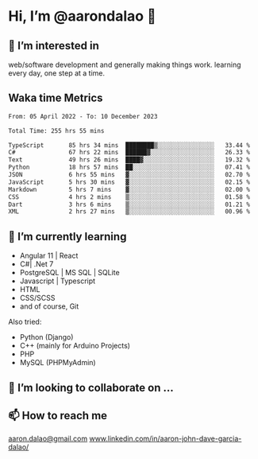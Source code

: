 # __Hi, I’m @aarondalao__ 👋 
## 👀 I’m interested in 
web/software development and generally making things work.
learning every day, one step at a time. 

## Waka time Metrics
<!--START_SECTION:waka-->

```txt
From: 05 April 2022 - To: 10 December 2023

Total Time: 255 hrs 55 mins

TypeScript       85 hrs 34 mins  ████████▒░░░░░░░░░░░░░░░░   33.44 %
C#               67 hrs 22 mins  ██████▓░░░░░░░░░░░░░░░░░░   26.33 %
Text             49 hrs 26 mins  ████▓░░░░░░░░░░░░░░░░░░░░   19.32 %
Python           18 hrs 57 mins  ██░░░░░░░░░░░░░░░░░░░░░░░   07.41 %
JSON             6 hrs 55 mins   ▓░░░░░░░░░░░░░░░░░░░░░░░░   02.70 %
JavaScript       5 hrs 30 mins   ▓░░░░░░░░░░░░░░░░░░░░░░░░   02.15 %
Markdown         5 hrs 7 mins    ▓░░░░░░░░░░░░░░░░░░░░░░░░   02.00 %
CSS              4 hrs 2 mins    ▒░░░░░░░░░░░░░░░░░░░░░░░░   01.58 %
Dart             3 hrs 6 mins    ▒░░░░░░░░░░░░░░░░░░░░░░░░   01.21 %
XML              2 hrs 27 mins   ▒░░░░░░░░░░░░░░░░░░░░░░░░   00.96 %
```

<!--END_SECTION:waka-->

## 🌱 I’m currently learning 

- Angular 11 | React 
- C#| .Net 7
- PostgreSQL | MS SQL | SQLite
- Javascript | Typescript
- HTML 
- CSS/SCSS
- and of course, Git 


Also tried:
- Python (Django)
- C++ (mainly for Arduino Projects)
- PHP
- MySQL (PHPMyAdmin)


## 💞️ I’m looking to collaborate on ...

## 📫 How to reach me 
aaron.dalao@gmail.com
www.linkedin.com/in/aaron-john-dave-garcia-dalao/

<!---
aarondalao/aarondalao is a ✨ special ✨ repository because its `README.md` (this file) appears on your GitHub profile.
You can click the Preview link to take a look at your changes.
--->
